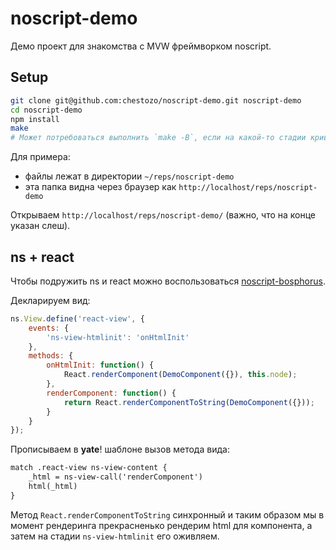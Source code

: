 # noscript-demo
Демо проект для знакомства с MVW фреймворком noscript.

## Setup
```sh
git clone git@github.com:chestozo/noscript-demo.git noscript-demo
cd noscript-demo
npm install
make
# Может потребоваться выполнить `make -B`, если на какой-то стадии криво соберутся yate шаблоны, к примеру.
```

Для примера:
- файлы лежат в директории `~/reps/noscript-demo`
- эта папка видна через браузер как `http://localhost/reps/noscript-demo`

Открываем `http://localhost/reps/noscript-demo/` (важно, что на конце указан слеш).

## ns + react

Чтобы подружить ns и react можно воспользоваться [noscript-bosphorus](https://github.com/yandex-ui/noscript-bosphorus).

Декларируем вид:
```js
ns.View.define('react-view', {
    events: {
        'ns-view-htmlinit': 'onHtmlInit'
    },
    methods: {
        onHtmlInit: function() {
            React.renderComponent(DemoComponent({}), this.node);
        },
        renderComponent: function() {
            return React.renderComponentToString(DemoComponent({}));
        }
    }
});
```

Прописываем в **yate**! шаблоне вызов метода вида:
```html
match .react-view ns-view-content {
    _html = ns-view-call('renderComponent')
    html(_html)
}
```

Метод `React.renderComponentToString` синхронный и таким образом мы в момент рендеринга прекрасненько рендерим html для компонента, а затем на стадии `ns-view-htmlinit` его оживляем.

